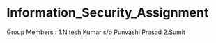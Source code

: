 # Information_Security_Assignment
Group Members : 1.Nitesh Kumar s/o Punvashi Prasad 
                2.Sumit
                
                
    
